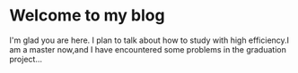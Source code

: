 # Welcome to my blog

I'm glad you are here. I plan to talk about how to study with high efficiency.I am a master now,and I have encountered some problems in the graduation project...
